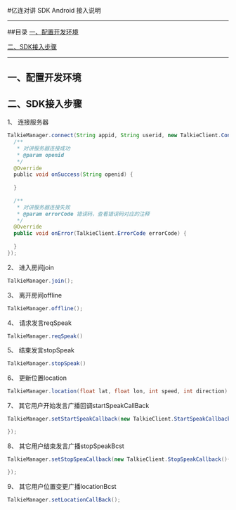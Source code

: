 #亿连对讲 SDK Android 接入说明


---------------
##目录
[一、配置开发环境](#配置开发环境)

[二、SDK接入步骤](#SDK接入步骤)

------------------

<h2 id="配置开发环境">一、配置开发环境</h2>


<h2 id="SDK接入步骤">二、SDK接入步骤</h2>

1、 连接服务器
```java
TalkieManager.connect(String appid, String userid, new TalkieClient.Connectcallback(){
  /**
   * 对讲服务器连接成功
   * @param openid 
   */
  @Override
  public void onSuccess(String openid) {
  
  }
  
  /**
   * 对讲服务器连接失败
   * @param errorCode 错误码，查看错误码对应的注释
   */
  @Override
  public void onError(TalkieClient.ErrorCode errorCode) {
  
  }
});
```

2、 进入房间join
```java
TalkieManager.join();
```

3、 离开房间offline
```java
TalkieManager.offline();
```

4、 请求发言reqSpeak
```java
TalkieManager.reqSpeak()
```

5、 结束发言stopSpeak
```java
TalkieManager.stopSpeak()
```

6、 更新位置location
```java
TalkieManager.location(float lat, float lon, int speed, int direction)
```

7、 其它用户开始发言广播回调startSpeakCallBack
```java
TalkieManager.setStartSpeakCallback(new TalkieClient.StartSpeakCallback(){

});
```

8、 其它用户结束发言广播stopSpeakBcst
```java
TalkieManager.setStopSpeaCallback(new TalkieClient.StopSpeakCallback(){

});
```

9、 其它用户位置变更广播locationBcst
```java
TalkieManager.setLocationCallBack();
```
